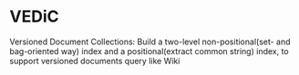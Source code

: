 # VEDiC
Versioned Document Collections: Build a two-level non-positional(set- and bag-oriented way) index and a positional(extract common string) index, to support versioned documents query like Wiki
